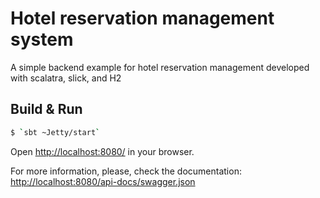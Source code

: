 # Hotel reservation management system #
A simple backend example for hotel reservation management developed with scalatra, slick, and H2

## Build & Run ##

```sh
$ `sbt ~Jetty/start`
```

Open [http://localhost:8080/](http://localhost:8080/) in your browser.

For more information, please, check the documentation: [http://localhost:8080/api-docs/swagger.json](http://localhost:8080/api-docs/swagger.json)